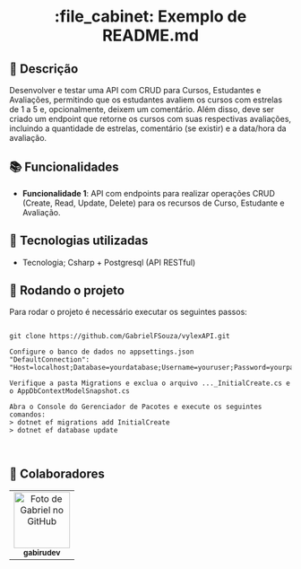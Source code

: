 <h1 align="center">:file_cabinet: Exemplo de README.md</h1>

## :memo: Descrição
Desenvolver e testar uma API com CRUD para Cursos, Estudantes e
Avaliações, permitindo que os estudantes avaliem os cursos com estrelas de 1
a 5 e, opcionalmente, deixem um comentário. Além disso, deve ser criado um
endpoint que retorne os cursos com suas respectivas avaliações, incluindo a
quantidade de estrelas, comentário (se existir) e a data/hora da avaliação.

## :books: Funcionalidades
* <b>Funcionalidade 1</b>: API com endpoints para realizar operações CRUD
(Create, Read, Update, Delete) para os recursos de Curso, Estudante e
Avaliação.

## :wrench: Tecnologias utilizadas
* Tecnologia; Csharp + Postgresql (API RESTful)

## :rocket: Rodando o projeto
Para rodar o projeto é necessário executar os seguintes passos:
```

git clone https://github.com/GabrielFSouza/vylexAPI.git

Configure o banco de dados no appsettings.json
"DefaultConnection": "Host=localhost;Database=yourdatabase;Username=youruser;Password=yourpassword"

Verifique a pasta Migrations e exclua o arquivo ..._InitialCreate.cs e o AppDbContextModelSnapshot.cs

Abra o Console do Gerenciador de Pacotes e execute os seguintes comandos:
> dotnet ef migrations add InitialCreate
> dotnet ef database update



```

## :handshake: Colaboradores
<table>
  <tr>
    <td align="center">
      <a href="https://gabirudev.com/">
        <img src="https://avatars.githubusercontent.com/u/58001372?s=400&u=1915bb67b262dd94bb5354425e8f2deba07098e5&v=4" width="100px;" alt="Foto de Gabriel no GitHub"/><br>
        <sub>
          <b>gabirudev</b>
        </sub>
      </a>
    </td>
  </tr>
</table>
